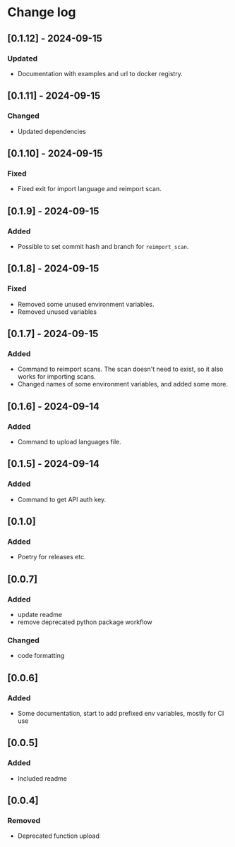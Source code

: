# Change log

## [0.1.12] - 2024-09-15

### Updated

- Documentation with examples and url to docker registry.

## [0.1.11] - 2024-09-15

### Changed

- Updated dependencies

## [0.1.10] - 2024-09-15

### Fixed

- Fixed exit for import language and reimport scan.

## [0.1.9] - 2024-09-15

### Added

- Possible to set commit hash and branch for `reimport_scan`.

## [0.1.8] - 2024-09-15

### Fixed

- Removed some unused environment variables.
- Removed unused variables

## [0.1.7] - 2024-09-15

### Added

- Command to reimport scans. The scan doesn't need to exist, so it also works for importing scans.
- Changed names of some environment variables, and added some more.

## [0.1.6] - 2024-09-14

### Added

- Command to upload languages file.

## [0.1.5] - 2024-09-14

### Added

- Command to get API auth key.

## [0.1.0]

### Added

- Poetry for releases etc.

## [0.0.7]

### Added

- update readme
- remove deprecated python package workflow

### Changed

- code formatting

## [0.0.6]

### Added

- Some documentation, start to add prefixed env variables, mostly for CI use

## [0.0.5]

### Added

- Included readme

## [0.0.4]

### Removed

- Deprecated function upload

